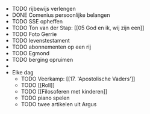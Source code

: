 - TODO rijbewijs verlengen
- DONE Comenius persoonlijke belangen
- TODO SSE opheffen
- TODO Ton van der Stap: [[05 God en ik, wij zijn een]]
- TODO Foto Gerrie
- TODO levenstestament
- TODO abonnementen op een rij
- TODO Egmond
- TODO berging opruimen
-
- Elke dag
	- TODO Veerkamp: [[17. 'Apostolische Vaders']]
	- TODO [[Roll]]
	- TODO [[Filosoferen met kinderen]]
	- TODO piano spelen
	- TODO twee artikelen uit Argus